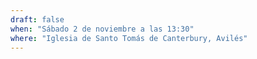 ```yaml
---
draft: false
when: "Sábado 2 de noviembre a las 13:30"
where: "Iglesia de Santo Tomás de Canterbury, Avilés"
---
```

